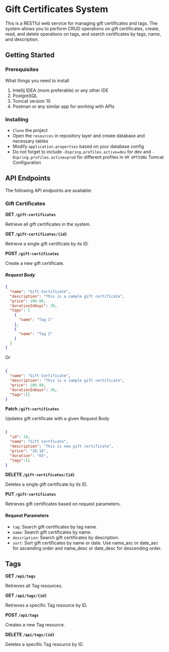 # Gift Certificates System

This is a RESTful web service for managing gift certificates and tags. The system allows you to perform CRUD operations on gift certificates, create, read, and delete operations on tags, and search certificates by tags, name, and description.

## Getting Started

### Prerequisites

What things you need to install

1. Intellij IDEA (more preferable) or any other IDE
2. PostgreSQL
3. Tomcat version 10
4. Postman or any similar app for working with APIs

### Installing

* `Clone` the project
* Open the `resources` in repository layer and create database and necessary tables
* Modify `application.properties` based on your database config
* Do not forget to include `-Dspring.profiles.active=dev` for dev and `-Dspring.profiles.active=prod` for different profiles in `VM OPTIONS` Tomcat Configuration

## API Endpoints

The following API endpoints are available:

### Gift Certificates

**GET `/gift-certificates`**

Retrieve all gift certificates in the system.

**GET `/gift-certificates/{id}`**

Retrieve a single gift certificate by its ID.

**POST `/gift-certificates`**

Create a new gift certificate.

##### Request Body

```json
{
  "name": "Gift Certificate",
  "description": "This is a sample gift certificate",
  "price": 100.00,
  "durationInDays": 30,
  "tags": [
    {
      "name": "Tag 1"
    },
    {
      "name": "Tag 2"
    }
  ]
}


```

Or

```json

{
  "name": "Gift Certificate",
  "description": "This is a sample gift certificate",
  "price": 100.00,
  "durationInDays": 30,
  "tags":[]
}

```
**Patch `/gift-certificates`**

Updates gift certificate with a given Request Body

```json

{
  "id": 18,
  "name": "Gift Certficate",
  "description": "This is new gift certificate",
  "price": "20.18",
  "duration": "65",
  "tags":[]
}

```
**DELETE `/gift-certificates/{id}`**

Deletes a single gift certificate by its ID.


**PUT `/gift-certificates`**

Retrieves gift certificates based on request parameters.

#### Request Parameters

- `tag`: Search gift certificates by tag name.
- `name`: Search gift certificates by name.
- `description`: Search gift certificates by description.
- `sort`: Sort gift certificates by name or date. Use name_asc or date_asc for ascending order and name_desc or date_desc for descending order.


## Tags

**GET `/api/tags`**

Retrieves all Tag resources.

**GET `/api/tags/{id}`**

Retrieves a specific Tag resource by ID.

**POST `/api/tags`**

Creates a new Tag resource.

**DELETE `/api/tags/{id}`**

Deletes a specific Tag resource by ID.
